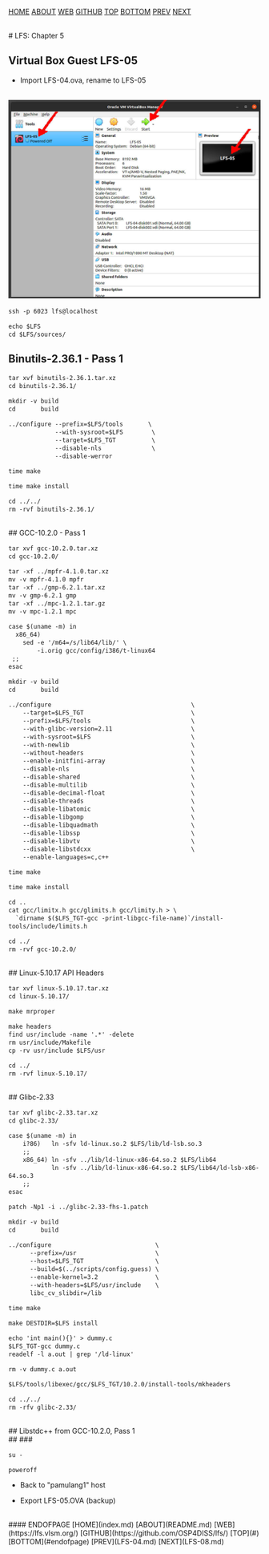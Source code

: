 ---
---

[HOME](index.md)
[ABOUT](README.md)
[WEB](https://lfs.vlsm.org/)
[GITHUB](https://github.com/OSP4DISS/lfs/)
[TOP](#)
[BOTTOM](#endofpage)
[PREV](LFS-04.md)
[NEXT](LFS-08.md)

<br>
# LFS: Chapter 5

## Virtual Box Guest LFS-05

* Import LFS-04.ova, rename to LFS-05

<br>
<img src="pictures/LFS-A39.jpg" width="960">

```
ssh -p 6023 lfs@localhost

```

```
echo $LFS
cd $LFS/sources/

```

## Binutils-2.36.1 - Pass 1

```
tar xvf binutils-2.36.1.tar.xz
cd binutils-2.36.1/

```

```
mkdir -v build
cd       build

```

```
../configure --prefix=$LFS/tools       \
             --with-sysroot=$LFS        \
             --target=$LFS_TGT          \
             --disable-nls              \
             --disable-werror

```

```
time make

```

```
time make install

```

```
cd ../../
rm -rvf binutils-2.36.1/

```

<br>
## GCC-10.2.0 - Pass 1

```
tar xvf gcc-10.2.0.tar.xz
cd gcc-10.2.0/

```

```
tar -xf ../mpfr-4.1.0.tar.xz
mv -v mpfr-4.1.0 mpfr
tar -xf ../gmp-6.2.1.tar.xz
mv -v gmp-6.2.1 gmp
tar -xf ../mpc-1.2.1.tar.gz
mv -v mpc-1.2.1 mpc

```

```
case $(uname -m) in
  x86_64)
    sed -e '/m64=/s/lib64/lib/' \
        -i.orig gcc/config/i386/t-linux64
 ;;
esac

```

```
mkdir -v build
cd       build

```

```
../configure                                       \
    --target=$LFS_TGT                              \
    --prefix=$LFS/tools                            \
    --with-glibc-version=2.11                      \
    --with-sysroot=$LFS                            \
    --with-newlib                                  \
    --without-headers                              \
    --enable-initfini-array                        \
    --disable-nls                                  \
    --disable-shared                               \
    --disable-multilib                             \
    --disable-decimal-float                        \
    --disable-threads                              \
    --disable-libatomic                            \
    --disable-libgomp                              \
    --disable-libquadmath                          \
    --disable-libssp                               \
    --disable-libvtv                               \
    --disable-libstdcxx                            \
    --enable-languages=c,c++

```

```
time make

```

```
time make install

```

```
cd ..
cat gcc/limitx.h gcc/glimits.h gcc/limity.h > \
  `dirname $($LFS_TGT-gcc -print-libgcc-file-name)`/install-tools/include/limits.h

```


```
cd ../
rm -rvf gcc-10.2.0/

```

<br>
## Linux-5.10.17 API Headers

```
tar xvf linux-5.10.17.tar.xz
cd linux-5.10.17/

```

```
make mrproper

```

```
make headers
find usr/include -name '.*' -delete
rm usr/include/Makefile
cp -rv usr/include $LFS/usr

```

```
cd ../
rm -rvf linux-5.10.17/

```

<br>
## Glibc-2.33

```
tar xvf glibc-2.33.tar.xz
cd glibc-2.33/

```

```
case $(uname -m) in
    i?86)   ln -sfv ld-linux.so.2 $LFS/lib/ld-lsb.so.3
    ;;
    x86_64) ln -sfv ../lib/ld-linux-x86-64.so.2 $LFS/lib64
            ln -sfv ../lib/ld-linux-x86-64.so.2 $LFS/lib64/ld-lsb-x86-64.so.3
    ;;
esac

```

```
patch -Np1 -i ../glibc-2.33-fhs-1.patch

```

```
mkdir -v build
cd       build

```

```
../configure                             \
      --prefix=/usr                      \
      --host=$LFS_TGT                    \
      --build=$(../scripts/config.guess) \
      --enable-kernel=3.2                \
      --with-headers=$LFS/usr/include    \
      libc_cv_slibdir=/lib

```

```
time make

```

```
make DESTDIR=$LFS install

```

```
echo 'int main(){}' > dummy.c
$LFS_TGT-gcc dummy.c
readelf -l a.out | grep '/ld-linux'

```

```
rm -v dummy.c a.out

```

```
$LFS/tools/libexec/gcc/$LFS_TGT/10.2.0/install-tools/mkheaders

```


```
cd ../../
rm -rfv glibc-2.33/

```

<br>
## Libstdc++ from GCC-10.2.0, Pass 1


<br>
## ###




```
su -
```

```
poweroff

```

* Back to "pamulang1" host

* Export LFS-05.OVA (backup)

<br>
#### ENDOFPAGE
[HOME](index.md)
[ABOUT](README.md)
[WEB](https://lfs.vlsm.org/)
[GITHUB](https://github.com/OSP4DISS/lfs/)
[TOP](#)
[BOTTOM](#endofpage)
[PREV](LFS-04.md)
[NEXT](LFS-08.md)
<br>

